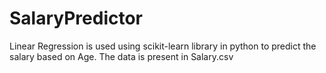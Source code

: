 # SalaryPredictor
Linear Regression is used using scikit-learn library in python to predict the salary based on Age. The data is present in Salary.csv

